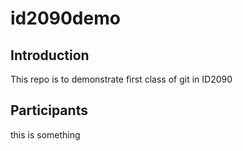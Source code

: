 # id2090demo
## Introduction
This repo is to demonstrate first class of git in ID2090


## Participants
this is something
